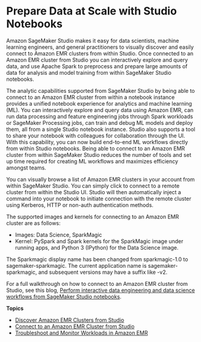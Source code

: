 # Prepare Data at Scale with Studio Notebooks<a name="studio-notebooks-emr-cluster"></a>

 Amazon SageMaker Studio makes it easy for data scientists, machine learning engineers, and general practitioners to visually discover and easily connect to Amazon EMR clusters from within Studio\. Once connected to an Amazon EMR cluster from Studio you can interactively explore and query data, and use Apache Spark to preprocess and prepare large amounts of data for analysis and model training from within SageMaker Studio notebooks\.

The analytic capabilities supported from SageMaker Studio by being able to connect to an Amazon EMR cluster from within a notebook instance provides a unified notebook experience for analytics and machine learning \(ML\)\. You can interactively explore and query data using Amazon EMR, can run data processing and feature engineering jobs through Spark workloads or SageMaker Processing jobs, can train and debug ML models and deploy them, all from a single Studio notebook instance\. Studio also supports a tool to share your notebook with colleagues for collaboration through the UI\. With this capability, you can now build end\-to\-end ML workflows directly from within Studio notebooks\. Being able to connect to an Amazon EMR cluster from within SageMaker Studio reduces the number of tools and set up time required for creating ML workflows and maximizes efficiency amongst teams\. 

You can visually browse a list of Amazon EMR clusters in your account from within SageMaker Studio\. You can simply click to connect to a remote cluster from within the Studio UI\. Studio will then automatically inject a command into your notebook to initiate connection with the remote cluster using Kerberos, HTTP or non\-auth authentication methods\.

The supported images and kernels for connecting to an Amazon EMR cluster are as follows:
+ Images: Data Science, SparkMagic
+ Kernel: PySpark and Spark kernels for the SparkMagic image under running apps, and Python 3 \(IPython\) for the Data Science image\.

The Sparkmagic display name has been changed from sparkmagic\-1\.0 to sagemaker\-sparkmagic\. The current application name is sagemaker\-sparkmagic, and subsequent versions may have a suffix like \-v2\.

For a full walkthrough on how to connect to an Amazon EMR cluster from Studio, see this blog, [ Perform interactive data engineering and data science workflows from SageMaker Studio notebooks](https://aws.amazon.com/blogs/machine-learning/perform-interactive-data-engineering-and-data-science-workflows-from-amazon-sagemaker-studio-notebooks/)\.

**Topics**
+ [Discover Amazon EMR Clusters from Studio](emr-cluster-discover.md)
+ [Connect to an Amazon EMR Cluster from Studio](studio-notebooks-emr-cluster-connect.md)
+ [Troubleshoot and Monitor Workloads in Amazon EMR](studio-notebooks-emr-cluster-trouble-shoot.md)
